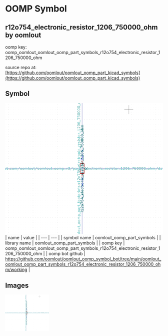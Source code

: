 # OOMP Symbol  
## r12o754_electronic_resistor_1206_750000_ohm  by oomlout  
  
oomp key: oomp_oomlout_oomlout_oomp_part_symbols_r12o754_electronic_resistor_1206_750000_ohm  
  
source repo at: [https://github.com/oomlout/oomlout_oomp_part_kicad_symbols](https://github.com/oomlout/oomlout_oomp_part_kicad_symbols)  
## Symbol  
  
[![working.png](working_600.png)](working.png)  
| name | value | 
| --- | --- | 
| symbol name | oomlout_oomp_part_symbols | 
| library name | oomlout_oomp_part_symbols | 
| oomp key | oomp_oomlout_oomlout_oomp_part_symbols_r12o754_electronic_resistor_1206_750000_ohm | 
| oomp bot github | https://github.com/oomlout/oomlout_oomp_symbol_bot/tree/main/oomlout_oomlout_oomp_part_symbols_r12o754_electronic_resistor_1206_750000_ohm/working | 
## Images  
  
[![working.png](working_140.png)](working.png)  
